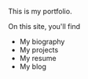This is my portfolio.

On this site, you'll find

* My biography
* My projects
* My resume
* My blog